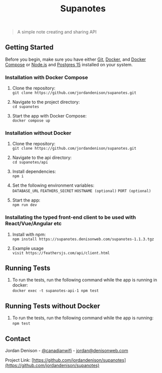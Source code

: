 <h1 align="center">Supanotes</h1>

<br>

> A simple note creating and sharing API

## Getting Started

Before you begin, make sure you have either [Git](https://git-scm.com/), [Docker](https://www.docker.com/), and [Docker Compose](https://docs.docker.com/compose/) or [Node.js](https://nodejs.org/) and [Postgres 15](https://www.postgresql.org/) installed on your system.

### Installation with Docker Compose

1. Clone the repository:  
  ```git clone https://github.com/jordandenison/supanotes.git```

2. Navigate to the project directory:  
   ```cd supanotes```

3. Start the app with Docker Compose:  
   ```docker compose up```

### Installation without Docker

1. Clone the repository:  
  ```git clone https://github.com/jordandenison/supanotes.git```

2. Navigate to the api directory:  
   ```cd supanotes/api```

3. Install dependencies:  
   ```npm i```

4. Set the following environment variables:  
   ```DATABASE_URL```
   ```FEATHERS_SECRET```
   ```HOSTNAME (optional)```
   ```PORT (optional)```

5. Start the app:  
   ```npm run dev```

### Installating the typed front-end client to be used with React/Vue/Angular etc

1. Install with npm:  
  ```npm install https://supanotes.denisonweb.com/supanotes-1.1.3.tgz```

2. Example usage  
   ```visit https://feathersjs.com/api/client.html```

## Running Tests

1. To run the tests, run the following command while the app is running in docker:  
   ```docker exec -t supanotes-api-1 npm test```

## Running Tests without Docker

1. To run the tests, run the following command while the app is running:  
   ```npm test```

## Contact

Jordan Denison - [@canadianwifi](https://twitter.com/canadianwifi) - jordan@denisonweb.com

Project Link: [https://github.com/jordandenison/supanotes](https://github.com/jordandenison/supanotes)
